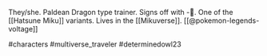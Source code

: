 They/she. Paldean Dragon type trainer. Signs off with -🐉. One of the [[Hatsune Miku]] variants. Lives in the [[Mikuverse]]. [[@pokemon-legends-voltage]]

#characters #multiverse_traveler #determinedowl23